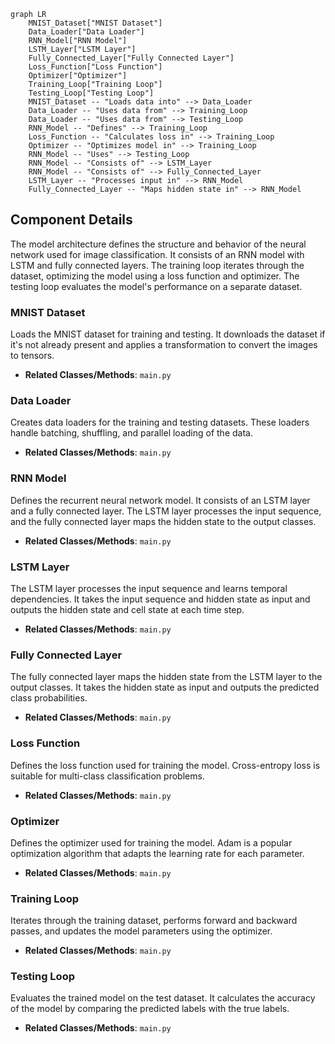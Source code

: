 ```mermaid
graph LR
    MNIST_Dataset["MNIST Dataset"]
    Data_Loader["Data Loader"]
    RNN_Model["RNN Model"]
    LSTM_Layer["LSTM Layer"]
    Fully_Connected_Layer["Fully Connected Layer"]
    Loss_Function["Loss Function"]
    Optimizer["Optimizer"]
    Training_Loop["Training Loop"]
    Testing_Loop["Testing Loop"]
    MNIST_Dataset -- "Loads data into" --> Data_Loader
    Data_Loader -- "Uses data from" --> Training_Loop
    Data_Loader -- "Uses data from" --> Testing_Loop
    RNN_Model -- "Defines" --> Training_Loop
    Loss_Function -- "Calculates loss in" --> Training_Loop
    Optimizer -- "Optimizes model in" --> Training_Loop
    RNN_Model -- "Uses" --> Testing_Loop
    RNN_Model -- "Consists of" --> LSTM_Layer
    RNN_Model -- "Consists of" --> Fully_Connected_Layer
    LSTM_Layer -- "Processes input in" --> RNN_Model
    Fully_Connected_Layer -- "Maps hidden state in" --> RNN_Model
```

## Component Details

The model architecture defines the structure and behavior of the neural network used for image classification. It consists of an RNN model with LSTM and fully connected layers. The training loop iterates through the dataset, optimizing the model using a loss function and optimizer. The testing loop evaluates the model's performance on a separate dataset.

### MNIST Dataset
Loads the MNIST dataset for training and testing. It downloads the dataset if it's not already present and applies a transformation to convert the images to tensors.
- **Related Classes/Methods**: `main.py`

### Data Loader
Creates data loaders for the training and testing datasets. These loaders handle batching, shuffling, and parallel loading of the data.
- **Related Classes/Methods**: `main.py`

### RNN Model
Defines the recurrent neural network model. It consists of an LSTM layer and a fully connected layer. The LSTM layer processes the input sequence, and the fully connected layer maps the hidden state to the output classes.
- **Related Classes/Methods**: `main.py`

### LSTM Layer
The LSTM layer processes the input sequence and learns temporal dependencies. It takes the input sequence and hidden state as input and outputs the hidden state and cell state at each time step.
- **Related Classes/Methods**: `main.py`

### Fully Connected Layer
The fully connected layer maps the hidden state from the LSTM layer to the output classes. It takes the hidden state as input and outputs the predicted class probabilities.
- **Related Classes/Methods**: `main.py`

### Loss Function
Defines the loss function used for training the model. Cross-entropy loss is suitable for multi-class classification problems.
- **Related Classes/Methods**: `main.py`

### Optimizer
Defines the optimizer used for training the model. Adam is a popular optimization algorithm that adapts the learning rate for each parameter.
- **Related Classes/Methods**: `main.py`

### Training Loop
Iterates through the training dataset, performs forward and backward passes, and updates the model parameters using the optimizer.
- **Related Classes/Methods**: `main.py`

### Testing Loop
Evaluates the trained model on the test dataset. It calculates the accuracy of the model by comparing the predicted labels with the true labels.
- **Related Classes/Methods**: `main.py`
